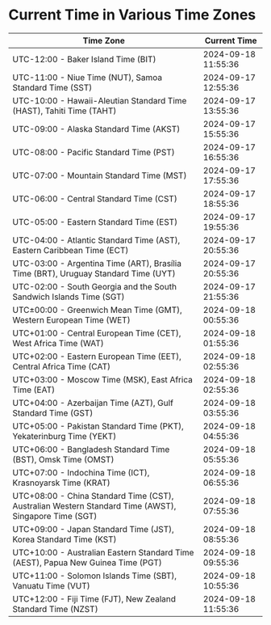 # Current Time in Various Time Zones

| Time Zone | Current Time |
|-----------|--------------|
| UTC-12:00 - Baker Island Time (BIT) | 2024-09-18 11:55:36 |
| UTC-11:00 - Niue Time (NUT), Samoa Standard Time (SST) | 2024-09-17 12:55:36 |
| UTC-10:00 - Hawaii-Aleutian Standard Time (HAST), Tahiti Time (TAHT) | 2024-09-17 13:55:36 |
| UTC-09:00 - Alaska Standard Time (AKST) | 2024-09-17 15:55:36 |
| UTC-08:00 - Pacific Standard Time (PST) | 2024-09-17 16:55:36 |
| UTC-07:00 - Mountain Standard Time (MST) | 2024-09-17 17:55:36 |
| UTC-06:00 - Central Standard Time (CST) | 2024-09-17 18:55:36 |
| UTC-05:00 - Eastern Standard Time (EST) | 2024-09-17 19:55:36 |
| UTC-04:00 - Atlantic Standard Time (AST), Eastern Caribbean Time (ECT) | 2024-09-17 20:55:36 |
| UTC-03:00 - Argentina Time (ART), Brasília Time (BRT), Uruguay Standard Time (UYT) | 2024-09-17 20:55:36 |
| UTC-02:00 - South Georgia and the South Sandwich Islands Time (SGT) | 2024-09-17 21:55:36 |
| UTC±00:00 - Greenwich Mean Time (GMT), Western European Time (WET) | 2024-09-18 00:55:36 |
| UTC+01:00 - Central European Time (CET), West Africa Time (WAT) | 2024-09-18 01:55:36 |
| UTC+02:00 - Eastern European Time (EET), Central Africa Time (CAT) | 2024-09-18 02:55:36 |
| UTC+03:00 - Moscow Time (MSK), East Africa Time (EAT) | 2024-09-18 02:55:36 |
| UTC+04:00 - Azerbaijan Time (AZT), Gulf Standard Time (GST) | 2024-09-18 03:55:36 |
| UTC+05:00 - Pakistan Standard Time (PKT), Yekaterinburg Time (YEKT) | 2024-09-18 04:55:36 |
| UTC+06:00 - Bangladesh Standard Time (BST), Omsk Time (OMST) | 2024-09-18 05:55:36 |
| UTC+07:00 - Indochina Time (ICT), Krasnoyarsk Time (KRAT) | 2024-09-18 06:55:36 |
| UTC+08:00 - China Standard Time (CST), Australian Western Standard Time (AWST), Singapore Time (SGT) | 2024-09-18 07:55:36 |
| UTC+09:00 - Japan Standard Time (JST), Korea Standard Time (KST) | 2024-09-18 08:55:36 |
| UTC+10:00 - Australian Eastern Standard Time (AEST), Papua New Guinea Time (PGT) | 2024-09-18 09:55:36 |
| UTC+11:00 - Solomon Islands Time (SBT), Vanuatu Time (VUT) | 2024-09-18 10:55:36 |
| UTC+12:00 - Fiji Time (FJT), New Zealand Standard Time (NZST) | 2024-09-18 11:55:36 |

